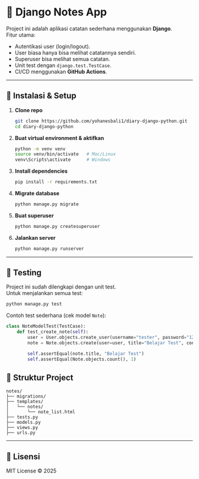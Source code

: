 # 📝 Django Notes App

Project ini adalah aplikasi catatan sederhana menggunakan **Django**.  
Fitur utama:

- Autentikasi user (login/logout).
- User biasa hanya bisa melihat catatannya sendiri.
- Superuser bisa melihat semua catatan.
- Unit test dengan `django.test.TestCase`.
- CI/CD menggunakan **GitHub Actions**.

---

## 🚀 Instalasi & Setup

1. **Clone repo**

   ```bash
   git clone https://github.com/yohanesbali1/diary-django-python.git
   cd diary-django-python
   ```

2. **Buat virtual environment & aktifkan**

   ```bash
   python -m venv venv
   source venv/bin/activate   # Mac/Linux
   venv\Scripts\activate      # Windows
   ```

3. **Install dependencies**

   ```bash
   pip install -r requirements.txt
   ```

4. **Migrate database**

   ```bash
   python manage.py migrate
   ```

5. **Buat superuser**

   ```bash
   python manage.py createsuperuser
   ```

6. **Jalankan server**
   ```bash
   python manage.py runserver
   ```

---

## 🧪 Testing

Project ini sudah dilengkapi dengan unit test.  
Untuk menjalankan semua test:

```bash
python manage.py test
```

Contoh test sederhana (cek model `Note`):

```python
class NoteModelTest(TestCase):
    def test_create_note(self):
        user = User.objects.create_user(username="tester", password="12345")
        note = Note.objects.create(user=user, title="Belajar Test", content="Isi catatan")

        self.assertEqual(note.title, "Belajar Test")
        self.assertEqual(Note.objects.count(), 1)
```

## 📂 Struktur Project

```
notes/
├── migrations/
├── templates/
│   └── notes/
│       └── note_list.html
├── tests.py
├── models.py
├── views.py
├── urls.py
```

---

## 📜 Lisensi

MIT License © 2025
